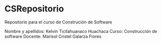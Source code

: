 # CSRepositorio
Repositorio para el curso de Construción de Software

Nombre y apellidos: Kelvin Ticllahuanaco Huachaca
Curso: Construcción de software
Docente: Marisol Cristel Galarza Flores

